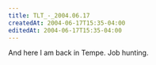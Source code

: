 ```yaml
---
title: TLT_-_2004.06.17
createdAt: 2004-06-17T15:35-04:00
editedAt: 2004-06-17T15:35-04:00
---
```


And here I am back in Tempe. Job hunting.

